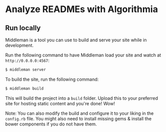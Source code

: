 # Analyze READMEs with Algorithmia

## Run locally

Middleman is a tool you can use to build and serve your site while in development.

Run the following command to have Middleman load your site and watch at `http://0.0.0.0:4567`:

```bash
$ middleman server
```

To build the site, run the following command:

```bash
$ middleman build
```

This will build the project into a `build` folder. Upload this to your preferred site for hosting static content and you're done! Wow!

Note: You can also modify the build and configure it to your liking in the `config.rb` file. You might also need to install missing gems & install the bower components if you do not have them.
